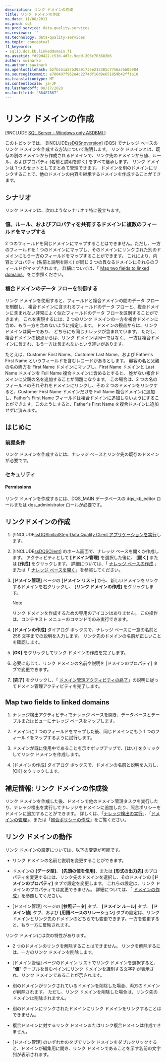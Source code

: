 ```yaml
---
description: リンク ドメインの作成
title: リンク ドメインの作成
ms.date: 11/08/2011
ms.prod: sql
ms.prod_service: data-quality-services
ms.reviewer: ''
ms.technology: data-quality-services
ms.topic: conceptual
f1_keywords:
- sql13.dqs.kb.linkeddomain.f1
ms.assetid: fd99d422-c53d-4d7c-9cdd-303c703683b6
author: swinarko
ms.author: sawinark
ms.openlocfilehash: b2fb5b1a57b39a91735e213385c7756a7bb05984
ms.sourcegitcommit: e700497f962e4c2274df16d9e651059b42ff1a10
ms.translationtype: MT
ms.contentlocale: ja-JP
ms.lasthandoff: 08/17/2020
ms.locfileid: "88487867"
---
```

# <a name="create-a-linked-domain"></a>リンク ドメインの作成

[!INCLUDE [SQL Server - Windows only ASDBMI  ](../includes/applies-to-version/sqlserver.md)]

  このトピックでは、 [!INCLUDE[ssDQSnoversion](../includes/ssdqsnoversion-md.md)] (DQS) でナレッジ ベースのリンク ドメインを作成する方法について説明します。 リンク ドメインとは、既存の別のドメインから作成されるドメインで、リンク先のドメインから値、ルール、およびプロパティ (名前と説明を除く) をすべて継承します。 リンク ドメインは 1 つのセットとしてまとめて管理できます。 ドメインを別のドメインにリンクすることで、他のドメインの内容を継承するドメインを作成することができます。  
  
## <a name="scenarios"></a>シナリオ  
 リンク ドメインは、次のようなシナリオで特に役立ちます。  
  
### <a name="mapping-multiple-fields-to-domains-that-share-values-rules-and-properties"></a>値、ルール、およびプロパティを共有するドメインに複数のフィールドをマップする  
 2 つのフィールドを同じドメインにマップすることはできません。ただし、一方のフィールドを 1 つのドメインにマップし、そのドメインにリンクされた別のドメインにもう一方のフィールドをマップすることができます。 これにより、内容とプロパティ (名前と説明を除く) が同じ 2 つの異なるドメインにそれらのフィールドがマップされます。 詳細については、「 [Map two fields to linked domains](#Map)」をご参照ください。  
  
### <a name="controlling-data-flow-to-composite-domains"></a>複合ドメインのデータ フローを制御する  
 リンク ドメインを使用すると、フィールドと複合ドメインの間のデータ フローを制御し、 複合ドメインに含まれるフィールドのデータ フローと、複合ドメインに含まれない非常によく似たフィールドのデータ フローを区別することができます。 これを実現するには、2 つのリンク ドメインの一方を複合ドメインに含め、もう一方を含めないように指定します。 ドメインの観点からは、リンク ドメインは同一であり、 どちらにも同じナレッジが含まれています。 ただし、複合ドメインの観点からは、リンク ドメインは同一ではなく、 一方は複合ドメインに含まれ、もう一方は含まれないという違いがあります。  
  
 たとえば、Customer First Name、Customer Last Name、および Father's First Name というフィールドを含むレコードがあるとします。 顧客の名と父親の名の両方を First Name ドメインにマップし、First Name ドメインと Last Name ドメインを Full Name 複合ドメインに含めるとすると、 姓がない複合ドメインに父親の名を追加することが問題になります。 この場合は、2 つの名のフィールドのそれぞれをドメインにリンクし、その 2 つのドメインをリンクすると、Customer First Name ドメインだけを Full Name 複合ドメインに追加し、Father's First Name フィールドは複合ドメインに追加しないようにすることができます。このようにすると、Father's First Name を複合ドメインに追加せずに済みます。  
  
##  <a name="before-you-begin"></a><a name="BeforeYouBegin"></a> はじめに  
  
###  <a name="prerequisites"></a><a name="Prerequisites"></a> 前提条件  
 リンク ドメインを作成するには、ナレッジ ベースとリンク先の既存のドメインが必要です。  
  
###  <a name="security"></a><a name="Security"></a> セキュリティ  
  
####  <a name="permissions"></a><a name="Permissions"></a> Permissions  
 リンク ドメインを作成するには、DQS_MAIN データベースの dqs_kb_editor ロールまたは dqs_administrator ロールが必要です。  
  
##  <a name="create-a-linked-domain"></a><a name="Create"></a> リンクドメインの作成  
  
1.  [!INCLUDE[ssDQSInitialStep](../includes/ssdqsinitialstep-md.md)][Data Quality Client アプリケーションを実行](../data-quality-services/run-the-data-quality-client-application.md)します。  
  
2.  [!INCLUDE[ssDQSClient](../includes/ssdqsclient-md.md)] のホーム画面で、ナレッジ ベースを開くか作成します。 アクティビティとして **[ドメイン管理]** を選択した後に、 **[開く]** または **[作成]** をクリックします。 詳細については、「 [ナレッジ ベースの作成](../data-quality-services/create-a-knowledge-base.md) 」または「 [ナレッジ ベースを開く](../data-quality-services/open-a-knowledge-base.md)」を参照してください。  
  
3.  **[ドメイン管理]** ページの **[ドメイン リスト]** から、新しいドメインをリンクするドメインを右クリックし、 **[リンク ドメインの作成]** をクリックします。  
  
    > [!NOTE]  
    >  リンク ドメインを作成するための専用のアイコンはありません。 この操作は、コンテキスト メニューのコマンドでのみ実行できます。  
  
4.  **[ドメインの作成]** ダイアログ ボックスで、ナレッジ ベースに一意の名前と 256 文字までの説明を入力します。 リンク先のドメインの名前が正しいことを確認します。  
  
5.  **[OK]** をクリックしてリンク ドメインの作成を完了します。  
  
6.  必要に応じて、リンク ドメインの名前や説明を [ドメインのプロパティ] タブで変更できます。  
  
7.  **[完了]** をクリックし、「 [ドメイン管理アクティビティの終了](https://msdn.microsoft.com/library/ab6505ad-3090-453b-bb01-58435e7fa7c0)」の説明に従ってドメイン管理アクティビティを完了します。  
  
##  <a name="map-two-fields-to-linked-domains"></a><a name="Map"></a> Map two fields to linked domains  
  
1.  ナレッジ検出アクティビティでナレッジ ベースを開き、データベースとテーブルまたはビューにナレッジ ベースをマップします。  
  
2.  ドメインに 1 つのフィールドをマップした後、同じドメインにもう 1 つのフィールドをマップするように試行します。  
  
3.  ドメインが既に使用中であることを示すポップアップで、[はい] をクリックしてリンク ドメインを作成します。  
  
4.  [ドメインの作成] ダイアログ ボックスで、ドメインの名前と説明を入力し、[OK] をクリックします。  
  
##  <a name="follow-up-after-creating-a-linked-domain"></a><a name="FollowUp"></a> 補足情報: リンク ドメインの作成後  
 リンク ドメインを作成した後、ドメインで他のドメイン管理タスクを実行したり、ナレッジ検出を実行してナレッジをドメインに追加したり、照合ポリシーをドメインに追加することができます。 詳しくは、「[ナレッジ検出の実行](../data-quality-services/perform-knowledge-discovery.md)」、「[ドメインの管理](../data-quality-services/managing-a-domain.md)」、または「[照合ポリシーの作成](../data-quality-services/create-a-matching-policy.md)」をご覧ください。  
  
##  <a name="behavior-of-a-linked-domain"></a><a name="Behavior"></a> リンク ドメインの動作  
 リンク ドメインの設定については、以下の変更が可能です。  
  
-   リンク ドメインの名前と説明を変更することができます。  
  
-   ドメインの **[データ型]**、 **[先頭の値を使用]**、または **[形式の出力先]** のプロパティを変更するには、リンク先のドメインを選択し、そのドメインの **[ドメインのプロパティ]** タブで設定を変更します。 これらの設定は、リンク ドメインのプロパティでは変更できません。 詳細については、「 [ドメインの作成](../data-quality-services/create-a-domain.md)」を参照してください。  
  
-   [ドメイン管理] ページの **[参照データ]** タブ、 **[ドメイン ルール]** タブ、 **[ドメイン値]** タブ、および **[用語ベースのリレーション]** タブの設定は、リンク ドメインとリンク先のドメインのどちらでも変更できます。一方を変更すると、もう一方に反映されます。  
  
 リンク ドメインには次の特性があります。  
  
-   2 つのドメインのリンクを解除することはできません。 リンクを解除するには、一方のリンク ドメインを削除します。  
  
-   [ドメイン管理] ページのドメイン リストでリンク ドメインを選択すると、 **"値"** テーブルを含むペインにリンク ドメインを識別する文字列が表示され、リンク ドメインであることが示されます。  
  
-   別のドメインがリンクされているドメインを削除した場合、両方のドメインが削除されます。 ただし、リンク ドメインを削除した場合は、リンク先のドメインは削除されません。  
  
-   別のドメインにリンクされたドメインにリンク ドメインをリンクすることはできません。  
  
-   複合ドメインに対するリンク ドメインまたはリンク複合ドメインは作成できません。  
  
-   [ドメイン管理] のいずれかのタブでリンク ドメインをダブルクリックすると、ドメインが編集用に開き、リンク ドメインであることを示す名前の文字列が表示されます。  
  
  
